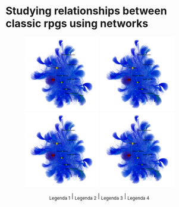 # Studying relationships between classic rpgs using networks

<p align="center">
  <img src="imgs/betweness.png" alt="Imagem 1" width="200">
  <img src="imgs/betweness.png" alt="Imagem 2" width="200">
  <img src="imgs/betweness.png" alt="Imagem 3" width="200">
  <img src="imgs/betweness.png" alt="Imagem 4" width="200">
</p>

<p align="center">
  <sub>Legenda 1</sub> | <sub>Legenda 2</sub> | <sub>Legenda 3</sub> | <sub>Legenda 4</sub>
</p>


